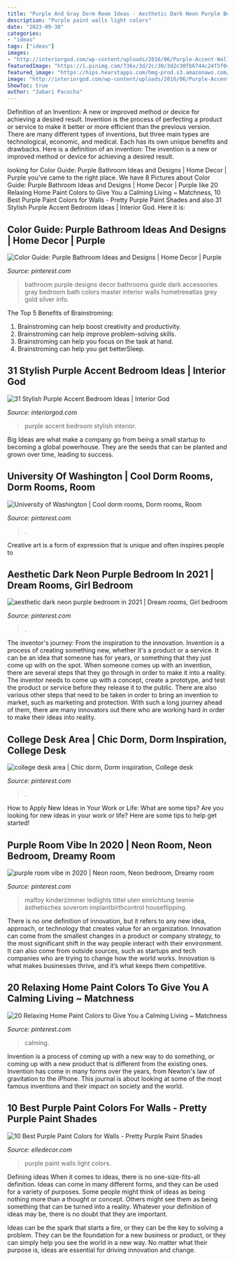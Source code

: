 ```yaml
---
title: "Purple And Gray Dorm Room Ideas - Aesthetic Dark Neon Purple Bedroom In 2021"
description: "Purple paint walls light colors"
date: "2023-09-30"
categories:
- "ideas"
tags: ["ideas"]
images:
- "http://interiorgod.com/wp-content/uploads/2016/06/Purple-Accent-Wall.jpg"
featuredImage: "https://i.pinimg.com/736x/3d/2c/30/3d2c30fb6744c24f5f045cf132a92241.jpg"
featured_image: "https://hips.hearstapps.com/hmg-prod.s3.amazonaws.com/images/light-purple-closet-1530557590.jpg?crop=0.895xw:1.00xh;0.105xw,0&amp;resize=480:*"
image: "http://interiorgod.com/wp-content/uploads/2016/06/Purple-Accent-Wall.jpg"
ShowToc: true
author: "Jabari Pacocha"
---
```



Definition of an Invention: A new or improved method or device for achieving a desired result.
Invention is the process of perfecting a product or service to make it better or more efficient than the previous version. There are many different types of inventions, but three main types are technological, economic, and medical. Each has its own unique benefits and drawbacks. Here is a definition of an invention: 
The invention is a new or improved method or device for achieving a desired result.

	

		
looking for Color Guide: Purple Bathroom Ideas and Designs | Home Decor | Purple you've came to the right place. We have 8 Pictures about Color Guide: Purple Bathroom Ideas and Designs | Home Decor | Purple like 20 Relaxing Home Paint Colors to Give You a Calming Living ~ Matchness, 10 Best Purple Paint Colors for Walls - Pretty Purple Paint Shades and also 31 Stylish Purple Accent Bedroom Ideas | Interior God. Here it is:
		
    
## Color Guide: Purple Bathroom Ideas And Designs | Home Decor | Purple

<img loading=lazy src="https://i.pinimg.com/736x/8d/fa/a5/8dfaa5d9b8efaaa376adf19ccbf3cc48--dream-bathrooms-bathrooms-decor.jpg?b=t" onerror="this.onerror=null;this.src='https://tse4.mm.bing.net/th?id=OIP.Wl3KSOG1_FoU_FyMu51JeAHaPQ&amp;pid=15.1';" alt="Color Guide: Purple Bathroom Ideas and Designs | Home Decor | Purple">

_Source: pinterest.com_

>bathroom purple designs decor bathrooms guide dark accessories gray bedroom bath colors master interior walls hometreeatlas grey gold silver info. 

	

The Top 5 Benefits of Brainstroming:
1. Brainstroming can help boost creativity and productivity.
2. Brainstroming can help improve problem-solving skills.
3. Brainstroming can help you focus on the task at hand.
4. Brainstroming can help you get betterSleep.

    
## 31 Stylish Purple Accent Bedroom Ideas | Interior God

<img loading=lazy src="http://interiorgod.com/wp-content/uploads/2016/06/Purple-Accent-Wall.jpg" onerror="this.onerror=null;this.src='https://tse2.mm.bing.net/th?id=OIP.9Y03lPl_00smFK7dEkPKHQHaJ4&amp;pid=15.1';" alt="31 Stylish Purple Accent Bedroom Ideas | Interior God">

_Source: interiorgod.com_

>purple accent bedroom stylish interior. 

	

Big Ideas are what make a company go from being a small startup to becoming a global powerhouse. They are the seeds that can be planted and grown over time, leading to success.

    
## University Of Washington | Cool Dorm Rooms, Dorm Rooms, Room

<img loading=lazy src="https://i.pinimg.com/736x/5c/ee/4d/5cee4df7b712edd91ffb8f8c9a90ae77.jpg" onerror="this.onerror=null;this.src='https://tse1.mm.bing.net/th?id=OIP.nkpn8tKpUoFEJ24LDU4cTQHaE8&amp;pid=15.1';" alt="University of Washington | Cool dorm rooms, Dorm rooms, Room">

_Source: pinterest.com_

>. 

	

Creative art is a form of expression that is unique and often inspires people to

    
## Aesthetic Dark Neon Purple Bedroom In 2021 | Dream Rooms, Girl Bedroom

<img loading=lazy src="https://i.pinimg.com/736x/ef/31/53/ef3153a10ea71e63aa3b80248060993f.jpg" onerror="this.onerror=null;this.src='https://tse2.mm.bing.net/th?id=OIP.87q1tJpRbaIJIm4F0G88UwHaJ3&amp;pid=15.1';" alt="aesthetic dark neon purple bedroom in 2021 | Dream rooms, Girl bedroom">

_Source: pinterest.com_

>. 

	

The inventor's journey: From the inspiration to the innovation.
Invention is a process of creating something new, whether it's a product or a service. It can be an idea that someone has for years, or something that they just come up with on the spot. When someone comes up with an invention, there are several steps that they go through in order to make it into a reality. The inventor needs to come up with a concept, create a prototype, and test the product or service before they release it to the public. There are also various other steps that need to be taken in order to bring an invention to market, such as marketing and protection. With such a long journey ahead of them, there are many innovators out there who are working hard in order to make their ideas into reality.

    
## College Desk Area | Chic Dorm, Dorm Inspiration, College Desk

<img loading=lazy src="https://i.pinimg.com/736x/9d/cd/65/9dcd6553f25a9458a1b2d9714642b330.jpg" onerror="this.onerror=null;this.src='https://tse2.mm.bing.net/th?id=OIP.nNegYebyCD5ZvxC8CDYPAAHaJ3&amp;pid=15.1';" alt="college desk area | Chic dorm, Dorm inspiration, College desk">

_Source: pinterest.com_

>. 

	

How to Apply New Ideas in Your Work or Life: What are some tips?
Are you looking for new ideas in your work or life? Here are some tips to help get started!

    
## Purple Room Vibe In 2020 | Neon Room, Neon Bedroom, Dreamy Room

<img loading=lazy src="https://i.pinimg.com/736x/db/dc/3b/dbdc3b617eb181def13f6ddba70e8ed0.jpg" onerror="this.onerror=null;this.src='https://tse3.mm.bing.net/th?id=OIP.0bCCPxTPv2v3fhEWu4CRnwHaO0&amp;pid=15.1';" alt="purple room vibe in 2020 | Neon room, Neon bedroom, Dreamy room">

_Source: pinterest.com_

>malfoy kinderzimmer ledlights tittel uten einrichtung teenie ästhetisches soverom implantbirthcontrol houseflipping. 

	

There is no one definition of innovation, but it refers to any new idea, approach, or technology that creates value for an organization. Innovation can come from the smallest changes in a product or company strategy, to the most significant shift in the way people interact with their environment. It can also come from outside sources, such as startups and tech companies who are trying to change how the world works. Innovation is what makes businesses thrive, and it’s what keeps them competitive.

    
## 20 Relaxing Home Paint Colors To Give You A Calming Living ~ Matchness

<img loading=lazy src="https://i.pinimg.com/736x/3d/2c/30/3d2c30fb6744c24f5f045cf132a92241.jpg" onerror="this.onerror=null;this.src='https://tse1.mm.bing.net/th?id=OIP.NbPkNWdc4NBHSXo64dvadAHaLH&amp;pid=15.1';" alt="20 Relaxing Home Paint Colors to Give You a Calming Living ~ Matchness">

_Source: pinterest.com_

>calming. 

	

Invention is a process of coming up with a new way to do something, or coming up with a new product that is different from the existing ones. Invention has come in many forms over the years, from Newton's law of gravitation to the iPhone. This journal is about looking at some of the most famous inventions and their impact on society and the world.

    
## 10 Best Purple Paint Colors For Walls - Pretty Purple Paint Shades

<img loading=lazy src="https://hips.hearstapps.com/hmg-prod.s3.amazonaws.com/images/light-purple-closet-1530557590.jpg?crop=0.895xw:1.00xh;0.105xw,0&amp;resize=480:*" onerror="this.onerror=null;this.src='https://tse1.mm.bing.net/th?id=OIP.GVvFo-FjEoymkfLpLzDTqQHaLF&amp;pid=15.1';" alt="10 Best Purple Paint Colors for Walls - Pretty Purple Paint Shades">

_Source: elledecor.com_

>purple paint walls light colors. 

	

Defining ideas
When it comes to ideas, there is no one-size-fits-all definition. Ideas can come in many different forms, and they can be used for a variety of purposes.
Some people might think of ideas as being nothing more than a thought or concept. Others might see them as being something that can be turned into a reality. Whatever your definition of ideas may be, there is no doubt that they are important.

Ideas can be the spark that starts a fire, or they can be the key to solving a problem. They can be the foundation for a new business or product, or they can simply help you see the world in a new way. No matter what their purpose is, ideas are essential for driving innovation and change.

